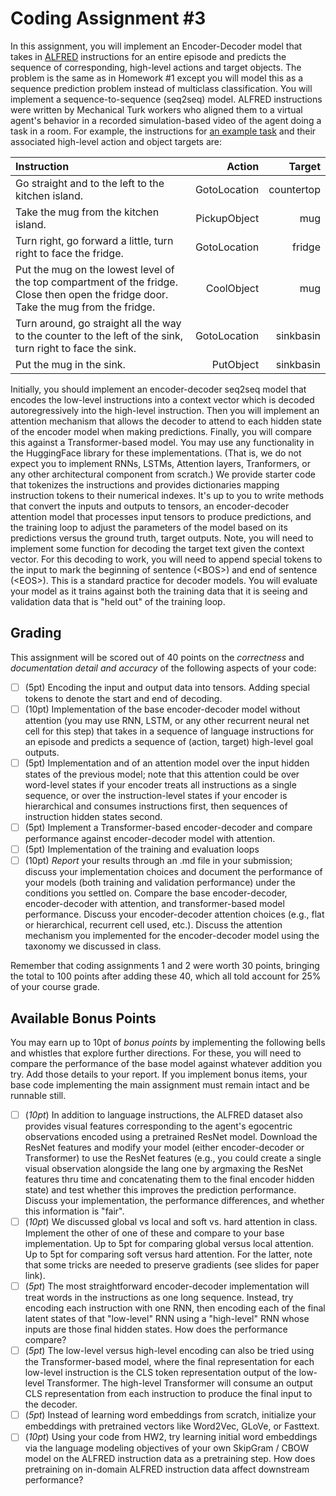# Coding Assignment #3
In this assignment, you will implement an Encoder-Decoder model that takes in [ALFRED](https://askforalfred.com/) instructions for an entire episode and predicts the sequence of corresponding, high-level actions and target objects. The problem is the same as in Homework #1 except you will model this as a sequence prediction problem instead of multiclass classification. You will implement a sequence-to-sequence (seq2seq) model.
ALFRED instructions were written by Mechanical Turk workers who aligned them to a virtual agent's behavior in a recorded simulation-based video of the agent doing a task in a room.
For example, the instructions for [an example task](https://askforalfred.com/?vid=8781) and their associated high-level action and object targets are:


| Instruction                                                                                                                          | Action       | Target     |
| :----------------------------------------------------------------------------------------------------------------------------------- | ------------:| ----------:|
| Go straight and to the left to the kitchen island.                                                                                   | GotoLocation | countertop |
| Take the mug from the kitchen island.                                                                                                | PickupObject | mug        |
| Turn right, go forward a little, turn right to face the fridge.                                                                      | GotoLocation | fridge     |
| Put the mug on the lowest level of the top compartment of the fridge. Close then open the fridge door. Take the mug from the fridge. | CoolObject   | mug        |
| Turn around, go straight all the way to the counter to the left of the sink, turn right to face the sink.                            | GotoLocation | sinkbasin  |
| Put the mug in the sink.                                                                                                             | PutObject    | sinkbasin  |

Initially, you should implement an encoder-decoder seq2seq model that encodes the low-level instructions into a context vector which is decoded autoregressively into the high-level instruction. Then you will implement an attention mechanism that allows the decoder to attend to each hidden state of the encoder model when making predictions. Finally, you will compare this against a Transformer-based model. You may use any functionality in the HuggingFace library for these implementations. (That is, we do not expect you to implement RNNs, LSTMs, Attention layers, Tranformers, or any other architectural component from scratch.)
We provide starter code that tokenizes the instructions and provides dictionaries mapping instruction tokens to their numerical indexes. It's up to you to write methods that convert the inputs and outputs to tensors, an encoder-decoder attention model that processes input tensors to produce predictions, and the training loop to adjust the parameters of the model based on its predictions versus the ground truth, target outputs. Note, you will need to implement some function for decoding the target text given the context vector. For this decoding to work, you will need to append special tokens to the input to mark the beginning of sentence (\<BOS\>) and end of sentence (\<EOS\>). This is a standard practice for decoder models.
You will evaluate your model as it trains against both the training data that it is seeing and validation data that is "held out" of the training loop.


## Grading

This assignment will be scored out of 40 points on the *correctness* and *documentation detail and accuracy* of the following aspects of your code:

- [ ] (5pt) Encoding the input and output data into tensors. Adding special tokens to denote the start and end of decoding.
- [ ] (10pt) Implementation of the base encoder-decoder model without attention (you may use RNN, LSTM, or any other recurrent neural net cell for this step) that takes in a sequence of language instructions for an episode and predicts a sequence of (action, target) high-level goal outputs.
- [ ] (5pt) Implementation and of an attention model over the input hidden states of the previous model; note that this attention could be over word-level states if your encoder treats all instructions as a single sequence, or over the instruction-level states if your encoder is hierarchical and consumes instructions first, then sequences of instruction hidden states second.
- [ ] (5pt) Implement a Transformer-based encoder-decoder and compare performance against encoder-decoder model with attention.
- [ ] (5pt) Implementation of the training and evaluation loops
- [ ] (10pt) *Report* your results through an .md file in your submission; discuss your implementation choices and document the performance of your models (both training and validation performance) under the conditions you settled on. Compare the base encoder-decoder, encoder-decoder with attention, and transformer-based model performance. Discuss your encoder-decoder attention choices (e.g., flat or hierarchical, recurrent cell used, etc.). Discuss the attention mechanism you implemented for the encoder-decoder model using the taxonomy we discussed in class. 

Remember that coding assignments 1 and 2 were worth 30 points, bringing the total to 100 points after adding these 40, which all told account for 25% of your course grade.

## Available Bonus Points
You may earn up to 10pt of *bonus points* by implementing the following bells and whistles that explore further directions. For these, you will need to compare the performance of the base model against whatever addition you try. Add those details to your report. If you implement bonus items, your base code implementing the main assignment must remain intact and be runnable still.
- [ ] (*10pt*) In addition to language instructions, the ALFRED dataset also provides visual features corresponding to the agent's egocentric observations encoded using a pretrained ResNet model. Download the ResNet features and modify your model (either encoder-decoder or Transformer) to use the ResNet features (e.g., you could create a single visual observation alongside the lang one by argmaxing the ResNet features thru time and concatenating them to the final encoder hidden state) and test whether this improves the prediction performance. Discuss your implementation, the performance differences, and whether this information is "fair".
- [ ] (*10pt*) We discussed global vs local and soft vs. hard attention in class. Implement the other of one of these and compare to your base implementation. Up to 5pt for comparing global versus local attention. Up to 5pt for comparing soft versus hard attention. For the latter, note that some tricks are needed to preserve gradients (see slides for paper link).
- [ ] (*5pt*) The most straightforward encoder-decoder implementation will treat words in the instructions as one long sequence. Instead, try encoding each instruction with one RNN, then encoding each of the final latent states of that "low-level" RNN using a "high-level" RNN whose inputs are those final hidden states. How does the performance compare?
- [ ] (*5pt*) The low-level versus high-level encoding can also be tried using the Transformer-based model, where the final representation for each low-level instruction is the CLS token representation output of the low-level Transformer. The high-level Transformer will consume an output CLS representation from each instruction to produce the final input to the decoder.
- [ ] (*5pt*) Instead of learning word embeddings from scratch, initialize your embeddings with pretrained vectors like Word2Vec, GLoVe, or Fasttext.
- [ ] (*10pt*) Using your code from HW2, try learning initial word embeddings via the language modeling objectives of your own SkipGram / CBOW model on the ALFRED instruction data as a pretraining step. How does pretraining on in-domain ALFRED instruction data affect downstream performance?